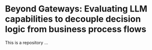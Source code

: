 # Beyond Gateways: Evaluating LLM capabilities to decouple decision logic from business process flows
This is a repository ...
